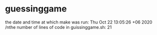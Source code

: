 # guessinggame
the date and time at which make was run: 
Thu Oct 22 13:05:26 +06 2020
/nthe number of lines of code in guissinggame.sh: 
21 
